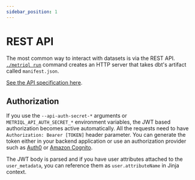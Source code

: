 ```yaml
---
sidebar_position: 1
---
```


# REST API

The most common way to interact with datasets is via the REST API. [`./metriql run`](/metriql-cli/run) command creates an HTTP server that takes dbt's artifact called `manifest.json`.

[See the API specification here](/rest-api-endpoints).

## Authorization

If you use the `--api-auth-secret-*` arguments or `METRIQL_API_AUTH_SECRET_*` environment variables, the JWT based authorization becomes active automatically. All the requests need to have `Authorization: Bearer [TOKEN]` header parameter. You can generate the token either in your backend application or use an authorization provider such as [Auth0](https://auth0.com) or [Amazon Cognito](https://aws.amazon.com/cognito/).

The JWT body is parsed and if you have user attributes attached to the `user_metadata`, you can reference them as `user.attributeName` in Jinja context.